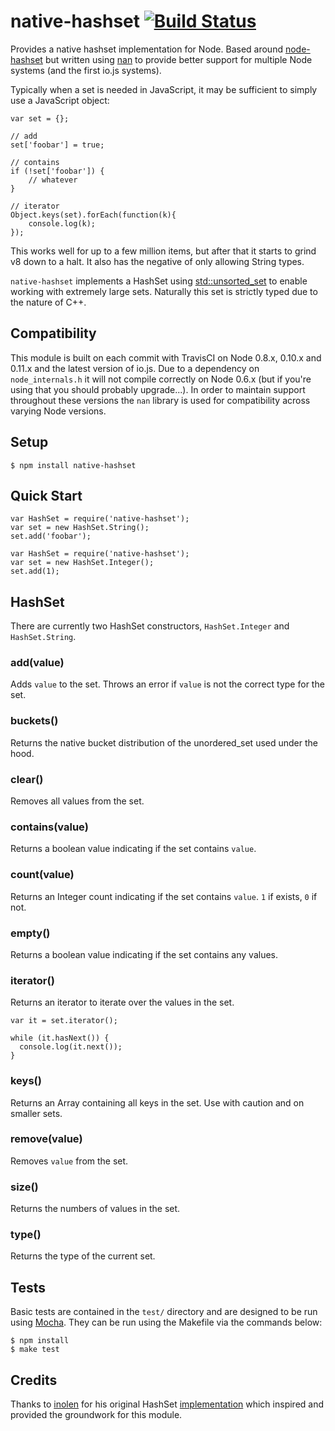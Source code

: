 native-hashset [![Build Status](https://travis-ci.org/zackehh/native-hashset.svg?branch=master)](https://travis-ci.org/zackehh/native-hashset)
==============

Provides a native hashset implementation for Node. Based around [node-hashset](https://github.com/inolen/node-hashset) but written using [nan](https://github.com/rvagg/nan) to provide better support for multiple Node systems (and the first io.js systems).

Typically when a set is needed in JavaScript, it may be sufficient to simply use a JavaScript object:

```
var set = {};

// add
set['foobar'] = true;

// contains
if (!set['foobar']) {
    // whatever
}

// iterator
Object.keys(set).forEach(function(k){
    console.log(k);
});
```

This works well for up to a few million items, but after that it starts to grind v8 down to a halt. It also has the negative of only allowing String types.

`native-hashset` implements a HashSet using [std::unsorted_set](http://en.cppreference.com/w/cpp/container/unordered_set) to enable working with extremely large sets. Naturally this set is strictly typed due to the nature of C++.

## Compatibility

This module is built on each commit with TravisCI on Node 0.8.x, 0.10.x and 0.11.x and the latest version of io.js. Due to a dependency on `node_internals.h` it will not compile correctly on Node 0.6.x (but if you're using that you should probably upgrade...). In order to maintain support throughout these versions the `nan` library is used for compatibility across varying Node versions.

## Setup

```
$ npm install native-hashset
```

## Quick Start

```
var HashSet = require('native-hashset');
var set = new HashSet.String();
set.add('foobar');
```

```
var HashSet = require('native-hashset');
var set = new HashSet.Integer();
set.add(1);
```

## HashSet

There are currently two HashSet constructors, `HashSet.Integer` and `HashSet.String`.

### add(value)

Adds `value` to the set. Throws an error if `value` is not the correct type for the set.

### buckets()

Returns the native bucket distribution of the unordered_set used under the hood.

### clear()

Removes all values from the set.

### contains(value)

Returns a boolean value indicating if the set contains `value`.

### count(value)

Returns an Integer count indicating if the set contains `value`. `1` if exists, `0` if not.

### empty()

Returns a boolean value indicating if the set contains any values.

### iterator()

Returns an iterator to iterate over the values in the set.

```
var it = set.iterator();

while (it.hasNext()) {
  console.log(it.next());
}
```

### keys()

Returns an Array containing all keys in the set. Use with caution and on smaller sets.

### remove(value)

Removes `value` from the set.

### size()

Returns the numbers of values in the set.

### type()

Returns the type of the current set.

## Tests

Basic tests are contained in the `test/` directory and are designed to be run using [Mocha](http://mochajs.org). They can be run using the Makefile via the commands below:

```
$ npm install
$ make test
```

## Credits

Thanks to [inolen](https://github.com/inolen) for his original HashSet [implementation](https://github.com/inolen/node-hashset) which inspired and provided the groundwork for this module.
